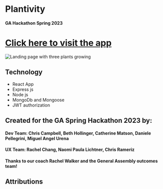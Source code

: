 # Plantivity
#### GA Hackathon Spring 2023

# [Click here to visit the app](https://plantivity.netlify.app/)

<img src="https://i.imgur.com/HwteDNq.png" title="LandingPage" alt="Landing page with three plants growing" />

## Technology
* React App
* Express js
* Node js
* MongoDb and Mongoose
* JWT authorization

## Created for the GA Spring Hackathon 2023 by:
#### Dev Team: Chris Campbell, Beth Hollinger, Catherine Matson, Daniele Pellegrini, Miguel Angel Urena
#### UX Team: Rachel Chang, Naomi Paula Lichtner, Chris Rameriz
#### Thanks to our coach Rachel Walker and the General Assembly outcomes team!

## Attributions
